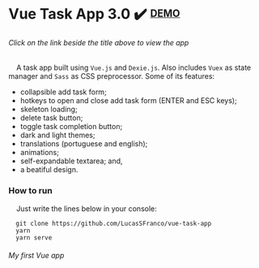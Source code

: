 # Vue Task App 3.0 ✔️ <sup><sub>[DEMO](https://angry-nobel-17e7b9.netlify.app/)</sub></sup>

###### Click on the link beside the title above to view the app

&nbsp;&nbsp;&nbsp;&nbsp;A task app built using `Vue.js` and `Dexie.js`. Also includes `Vuex` as state manager and `Sass` as CSS preprocessor. Some of its features:
  - collapsible add task form;
  - hotkeys to open and close add task form (ENTER and ESC keys);
  - skeleton loading;
  - delete task button;
  - toggle task completion button;
  - dark and light themes;
  - translations (portuguese and english);
  - animations;
  - self-expandable textarea; and,
  - a beatiful design.  
  
### How to run
&nbsp;&nbsp;&nbsp;&nbsp;Just write the lines below in your console:
```
  git clone https://github.com/LucasSFranco/vue-task-app
  yarn
  yarn serve
```

###### My first Vue app
